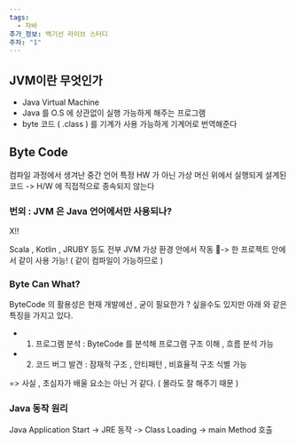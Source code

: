 ```yaml
---
tags:
  - 자바
추가_정보: 백기선 라이브 스터디
주차: "1"
---
```

## JVM이란 무엇인가

- Java Virtual Machine
- Java 를 O.S 에 상관없이 실행 가능하게 해주는 프로그램
- byte 코드 ( .class ) 를 기계가 사용 가능하게 기계어로 번역해준다


## Byte Code

컴파일 과정에서 생겨난 중간 언어
특정 HW 가 아닌 가상 머신 위에서 실행되게 설계된 코드
-> H/W 에 직접적으로 종속되지 않는다

### 번외 : JVM 은 Java 언어에서만 사용되나?

X!!

Scala , Kotlin , JRUBY 등도 전부 JVM 가상 환경 안에서 작동
-> 한 프로젝트 안에서 같이 사용 가능! ( 같이 컴파일이 가능하므로 )

### Byte Can What?

ByteCode 의 활용성은 현재 개발에선 , 굳이 필요한가 ? 싶을수도 있지만 아래 와 같은 특징을 가지고 있다.

- 1. 프로그램 분석 : ByteCode 를 분석해 프로그램 구조 이해 , 흐름 분석 가능
- 2. 코드 버그 발견 : 잠재적 구조 , 안티패턴 , 비효율적 구조 식별 가능

=> 사실 , 초심자가 배울 요소는 아닌 거 같다. ( 몰라도 잘 해주기 때문 )
### Java 동작 원리

Java Application Start -> JRE 동작 -> Class Loading -> main Method 호출
